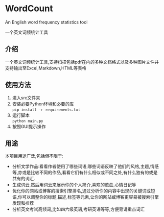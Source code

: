 # WordCount

An English word frequency statistics tool

一个英文词频统计工具

## 介绍

一个英文词频统计工具,支持扫描包括pdf在内的多种文档格式以及多种图片文件并支持输出至Excel,Markdown,HTML等表格

## 使用方法

1. 进入src文件夹
2. 安装必要Python环境和必要的库  
 `pip install -r requirements.txt`
3. 运行脚本  
`python main.py`
4. 按照GUI提示操作

## 用途

本项目用途广泛,包括但不限于:

- 分析文学作品:看看作者使用了哪些词语,哪些词语反映了他们的风格,主题,情感等,亦或是比较不同的作品,看看它们有什么相似或不同之处,有什么独有的或是共有的词汇.
- 生成词云,然后用词云来展示你的个人简介,喜欢的歌曲,心情日记等
- 优化你的网站或博客的搜索引擎排名,通过分析你的内容中出现的关键词或短语,你可以调整你的标题,描述,标签等元素,让你的网站或博客更容易被搜索引擎发现和推荐
- 分析英文考试高频词,比如四六级英语,考研英语等等,方便背诵重点词汇
